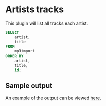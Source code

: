 # Artists tracks

This plugin will list all tracks each artist.

```sql
SELECT
    artist,
    title
FROM
    mp3import
ORDER BY
    artist,
    title,
    id;
```

## Sample output

An example of the output can be viewed [here][app_statistic].

[app_statistic]: ./../../sample/All%20tracks%20per%20artist.html
